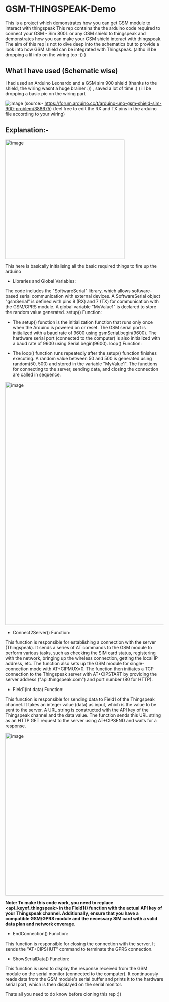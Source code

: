 # GSM-THINGSPEAK-Demo
This is a project which demonstrates how you can get GSM module to interact with thingspeak
This rep contains the the arduino code required to connect your GSM - Sim 800L or any GSM shield to thingspeak and demonstrates how you can make your GSM shield interact with thingspeak. The aim of this rep is not to dive deep into the schematics but to provide a look into how  GSM shield can be integrated with Thingspeak. (altho ill be dropping a lil info on the wiring too :)) )

## What I have used (Schematic wise)
I had used an Arduino Leonardo and a GSM sim 900 shield (thanks to the shield, the wiring wasnt a huge brainer :)) , saved a lot of time :) )
ill be dropping a basic pic on the wiring part

![image](https://github.com/KunalMaverick/GSM-THINGSPEAK-Demo/assets/40132560/edc564b6-5176-40c2-982b-fb6cac76952b)
(source:- https://forum.arduino.cc/t/arduino-uno-gsm-shield-sim-900-problem/388675)
(feel free to edit the RX and TX pins in the arduino file according to your wiring)

## Explanation:-

<img width="379" alt="image" src="https://github.com/KunalMaverick/GSM-THINGSPEAK-Demo/assets/40132560/6b36f511-9ea1-4c10-be89-7c23f75cf1b1">

This here is basically initialising all the basic required things to fire up the arduino
- Libraries and Global Variables:

The code includes the "SoftwareSerial" library, which allows software-based serial communication with external devices.
A SoftwareSerial object "gsmSerial" is defined with pins 8 (RX) and 7 (TX) for communication with the GSM/GPRS module.
A global variable "MyValue1" is declared to store the random value generated.
setup() Function:

- The setup() function is the initialization function that runs only once when the Arduino is powered on or reset.
The GSM serial port is initialized with a baud rate of 9600 using gsmSerial.begin(9600).
The hardware serial port (connected to the computer) is also initialized with a baud rate of 9600 using Serial.begin(9600).
loop() Function:

- The loop() function runs repeatedly after the setup() function finishes executing.
A random value between 50 and 500 is generated using random(50, 500) and stored in the variable "MyValue1".
The functions for connecting to the server, sending data, and closing the connection are called in sequence.

<img width="773" alt="image" src="https://github.com/KunalMaverick/GSM-THINGSPEAK-Demo/assets/40132560/e0906558-24e2-412a-bda4-c26fff42a5f1">

- Connect2Server() Function:

This function is responsible for establishing a connection with the server (Thingspeak).
It sends a series of AT commands to the GSM module to perform various tasks, such as checking the SIM card status, registering with the network, bringing up the wireless connection, getting the local IP address, etc.
The function also sets up the GSM module for single-connection mode with AT+CIPMUX=0.
The function then initiates a TCP connection to the Thingspeak server with AT+CIPSTART by providing the server address ("api.thingspeak.com") and port number (80 for HTTP).

- Field1(int data) Function:

This function is responsible for sending data to Field1 of the Thingspeak channel.
It takes an integer value (data) as input, which is the value to be sent to the server.
A URL string is constructed with the API key of the Thingspeak channel and the data value.
The function sends this URL string as an HTTP GET request to the server using AT+CIPSEND and waits for a response.

<img width="516" alt="image" src="https://github.com/KunalMaverick/GSM-THINGSPEAK-Demo/assets/40132560/9f1e772e-75a1-4e8e-9986-724f06acb8fd">




**Note: To make this code work, you need to replace <api_keyof_thingspeak> in the Field1() function with the actual API key of your Thingspeak channel. Additionally, ensure that you have a compatible GSM/GPRS module and the necessary SIM card with a valid data plan and network coverage.**

- EndConnection() Function:

This function is responsible for closing the connection with the server.
It sends the "AT+CIPSHUT" command to terminate the GPRS connection.

- ShowSerialData() Function:

This function is used to display the response received from the GSM module on the serial monitor (connected to the computer).
It continuously reads data from the GSM module's serial buffer and prints it to the hardware serial port, which is then displayed on the serial monitor.





Thats all you need to do know before cloning this rep :))

